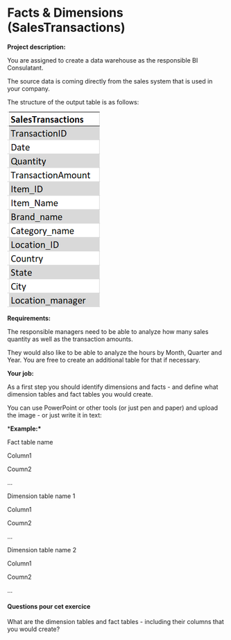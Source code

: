 # **Facts & Dimensions (SalesTransactions)**

**Project description:**

You are assigned to create a data warehouse as the responsible BI Consulatant.

The source data is coming directly from the sales system that is used in your company.

The structure of the output table is as follows:

![img](_exercices_img/02-exemple.png)



**Requirements:**

The responsible managers need to be able to analyze how many sales quantity as well as the transaction amounts.

They would also like to be able to analyze the hours by Month, Quarter and Year. You are free to create an additional table for that if necessary.

**Your job:**

As a first step you should identify dimensions and facts - and define what dimension tables and fact tables you would create.

You can use PowerPoint or other tools (or just pen and paper) and upload the image - or just write it in text:



***Example:\***

Fact table name

Column1

Coumn2

...



Dimension table name 1

Column1

Coumn2

...



Dimension table name 2

Column1

Coumn2

...



#### Questions pour cet exercice

What are the dimension tables and fact tables - including their columns that you would create?